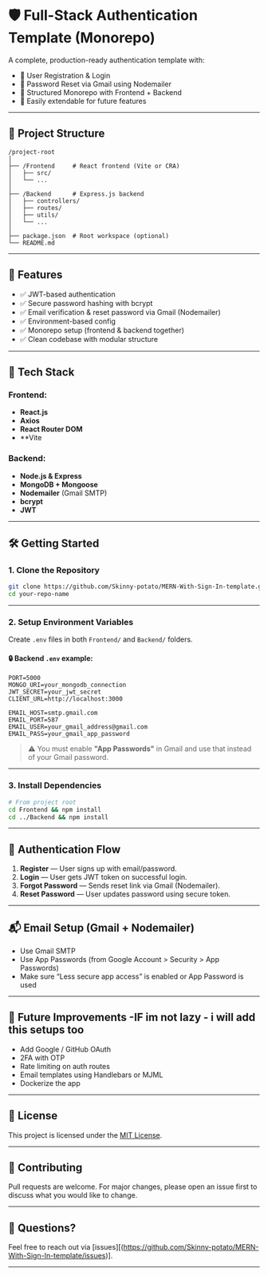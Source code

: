 # 🛡️ Full-Stack Authentication Template (Monorepo)

A complete, production-ready authentication template with:

- 🔐 User Registration & Login  
- 📧 Password Reset via Gmail using Nodemailer  
- 🧱 Structured Monorepo with Frontend + Backend  
- 🧪 Easily extendable for future features  

---

## 📁 Project Structure

```
/project-root
│
├── /Frontend     # React frontend (Vite or CRA)
│   ├── src/
│   └── ...
│
├── /Backend      # Express.js backend
│   ├── controllers/
│   ├── routes/
│   ├── utils/
│   └── ...
│
├── package.json  # Root workspace (optional)
└── README.md
```

---

## 🚀 Features

- ✅ JWT-based authentication  
- ✅ Secure password hashing with bcrypt  
- ✅ Email verification & reset password via Gmail (Nodemailer)  
- ✅ Environment-based config  
- ✅ Monorepo setup (frontend & backend together)  
- ✅ Clean codebase with modular structure  

---

## 🧰 Tech Stack

### Frontend:
- **React.js**
- **Axios**
- **React Router DOM**
- **Vite

### Backend:
- **Node.js & Express**
- **MongoDB + Mongoose**
- **Nodemailer** (Gmail SMTP)
- **bcrypt**
- **JWT**

---

## 🛠️ Getting Started

### 1. Clone the Repository

```bash
git clone https://github.com/Skinny-potato/MERN-With-Sign-In-template.git
cd your-repo-name
```

---

### 2. Setup Environment Variables

Create `.env` files in both `Frontend/` and `Backend/` folders.

#### 🔒 Backend `.env` example:

```env
PORT=5000
MONGO_URI=your_mongodb_connection
JWT_SECRET=your_jwt_secret
CLIENT_URL=http://localhost:3000

EMAIL_HOST=smtp.gmail.com
EMAIL_PORT=587
EMAIL_USER=your_gmail_address@gmail.com
EMAIL_PASS=your_gmail_app_password
```

> ⚠️ You must enable **"App Passwords"** in Gmail and use that instead of your Gmail password.

---

### 3. Install Dependencies

```bash
# From project root
cd Frontend && npm install
cd ../Backend && npm install
```
---

## 🔐 Authentication Flow

1. **Register** — User signs up with email/password.  
2. **Login** — User gets JWT token on successful login.  
3. **Forgot Password** — Sends reset link via Gmail (Nodemailer).  
4. **Reset Password** — User updates password using secure token.  

---

## 📬 Email Setup (Gmail + Nodemailer)

- Use Gmail SMTP
- Use App Passwords (from Google Account > Security > App Passwords)
- Make sure “Less secure app access” is enabled or App Password is used

---

## 🧪 Future Improvements -IF im not lazy - i will add this setups too

- Add Google / GitHub OAuth  
- 2FA with OTP  
- Rate limiting on auth routes  
- Email templates using Handlebars or MJML  
- Dockerize the app  

---

## 📄 License

This project is licensed under the [MIT License](LICENSE).

---

## 🤝 Contributing

Pull requests are welcome. For major changes, please open an issue first to discuss what you would like to change.

---

## 💬 Questions?

Feel free to reach out via [issues][(https://github.com/Skinny-potato/MERN-With-Sign-In-template/issues)].

---
